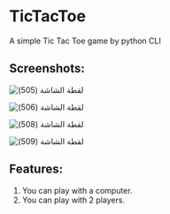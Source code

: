 # TicTacToe
A simple Tic Tac Toe game by python CLI

## Screenshots:

![‏‏لقطة الشاشة (505)](https://user-images.githubusercontent.com/84629651/153146040-1585a42b-07bb-4b51-8bc6-10599713824d.png)

![‏‏لقطة الشاشة (506)](https://user-images.githubusercontent.com/84629651/153144146-6bf891c0-c8ff-4ab8-b75d-d3f3492cf487.png)

![‏‏لقطة الشاشة (508)](https://user-images.githubusercontent.com/84629651/153146080-faf7ecfb-c90c-4a01-88cb-11a67a52a80c.png)

![‏‏لقطة الشاشة (509)](https://user-images.githubusercontent.com/84629651/153144548-79d83912-a252-470d-8398-77f6f1614451.png)

## Features:
1. You can play with a computer.
2. You can play with 2 players.
